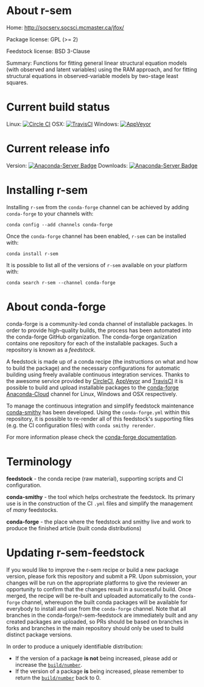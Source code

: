 About r-sem
===========

Home: http://socserv.socsci.mcmaster.ca/jfox/

Package license: GPL (>= 2)

Feedstock license: BSD 3-Clause

Summary: Functions for fitting general linear structural equation models (with observed and latent variables) using the RAM approach, and for fitting structural equations in observed-variable models by two-stage least squares.



Current build status
====================

Linux: [![Circle CI](https://circleci.com/gh/conda-forge/r-sem-feedstock.svg?style=shield)](https://circleci.com/gh/conda-forge/r-sem-feedstock)
OSX: [![TravisCI](https://travis-ci.org/conda-forge/r-sem-feedstock.svg?branch=master)](https://travis-ci.org/conda-forge/r-sem-feedstock)
Windows: [![AppVeyor](https://ci.appveyor.com/api/projects/status/github/conda-forge/r-sem-feedstock?svg=True)](https://ci.appveyor.com/project/conda-forge/r-sem-feedstock/branch/master)

Current release info
====================
Version: [![Anaconda-Server Badge](https://anaconda.org/conda-forge/r-sem/badges/version.svg)](https://anaconda.org/conda-forge/r-sem)
Downloads: [![Anaconda-Server Badge](https://anaconda.org/conda-forge/r-sem/badges/downloads.svg)](https://anaconda.org/conda-forge/r-sem)

Installing r-sem
================

Installing `r-sem` from the `conda-forge` channel can be achieved by adding `conda-forge` to your channels with:

```
conda config --add channels conda-forge
```

Once the `conda-forge` channel has been enabled, `r-sem` can be installed with:

```
conda install r-sem
```

It is possible to list all of the versions of `r-sem` available on your platform with:

```
conda search r-sem --channel conda-forge
```


About conda-forge
=================

conda-forge is a community-led conda channel of installable packages.
In order to provide high-quality builds, the process has been automated into the
conda-forge GitHub organization. The conda-forge organization contains one repository
for each of the installable packages. Such a repository is known as a *feedstock*.

A feedstock is made up of a conda recipe (the instructions on what and how to build
the package) and the necessary configurations for automatic building using freely
available continuous integration services. Thanks to the awesome service provided by
[CircleCI](https://circleci.com/), [AppVeyor](http://www.appveyor.com/)
and [TravisCI](https://travis-ci.org/) it is possible to build and upload installable
packages to the [conda-forge](https://anaconda.org/conda-forge)
[Anaconda-Cloud](http://docs.anaconda.org/) channel for Linux, Windows and OSX respectively.

To manage the continuous integration and simplify feedstock maintenance
[conda-smithy](http://github.com/conda-forge/conda-smithy) has been developed.
Using the ``conda-forge.yml`` within this repository, it is possible to re-render all of
this feedstock's supporting files (e.g. the CI configuration files) with ``conda smithy rerender``.

For more information please check the [conda-forge documentation](https://conda-forge.org/docs/).

Terminology
===========

**feedstock** - the conda recipe (raw material), supporting scripts and CI configuration.

**conda-smithy** - the tool which helps orchestrate the feedstock.
                   Its primary use is in the construction of the CI ``.yml`` files
                   and simplify the management of *many* feedstocks.

**conda-forge** - the place where the feedstock and smithy live and work to
                  produce the finished article (built conda distributions)


Updating r-sem-feedstock
========================

If you would like to improve the r-sem recipe or build a new
package version, please fork this repository and submit a PR. Upon submission,
your changes will be run on the appropriate platforms to give the reviewer an
opportunity to confirm that the changes result in a successful build. Once
merged, the recipe will be re-built and uploaded automatically to the
`conda-forge` channel, whereupon the built conda packages will be available for
everybody to install and use from the `conda-forge` channel.
Note that all branches in the conda-forge/r-sem-feedstock are
immediately built and any created packages are uploaded, so PRs should be based
on branches in forks and branches in the main repository should only be used to
build distinct package versions.

In order to produce a uniquely identifiable distribution:
 * If the version of a package **is not** being increased, please add or increase
   the [``build/number``](http://conda.pydata.org/docs/building/meta-yaml.html#build-number-and-string).
 * If the version of a package **is** being increased, please remember to return
   the [``build/number``](http://conda.pydata.org/docs/building/meta-yaml.html#build-number-and-string)
   back to 0.